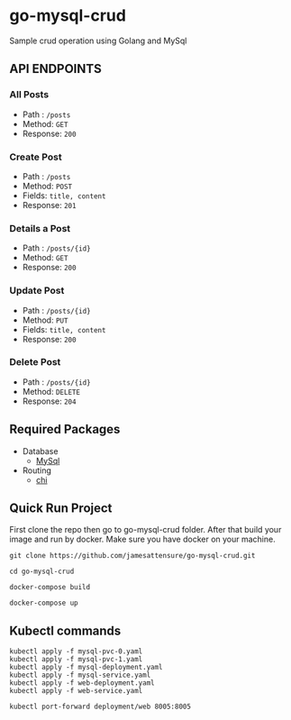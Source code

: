# go-mysql-crud
Sample crud operation using Golang and MySql

## API ENDPOINTS

### All Posts
- Path : `/posts`
- Method: `GET`
- Response: `200`

### Create Post
- Path : `/posts`
- Method: `POST`
- Fields: `title, content`
- Response: `201`

### Details a Post
- Path : `/posts/{id}`
- Method: `GET`
- Response: `200`

### Update Post
- Path : `/posts/{id}`
- Method: `PUT`
- Fields: `title, content`
- Response: `200`

### Delete Post
- Path : `/posts/{id}`
- Method: `DELETE`
- Response: `204`

## Required Packages
- Database
    * [MySql](https://github.com/go-sql-driver/mysql)
- Routing
    * [chi](https://github.com/go-chi/chi)

## Quick Run Project
First clone the repo then go to go-mysql-crud folder. After that build your image and run by docker. Make sure you have docker on your machine. 

```
git clone https://github.com/jamesattensure/go-mysql-crud.git

cd go-mysql-crud

docker-compose build

docker-compose up
```

## Kubectl commands
```
kubectl apply -f mysql-pvc-0.yaml
kubectl apply -f mysql-pvc-1.yaml
kubectl apply -f mysql-deployment.yaml
kubectl apply -f mysql-service.yaml
kubectl apply -f web-deployment.yaml
kubectl apply -f web-service.yaml
```

```
kubectl port-forward deployment/web 8005:8005
```